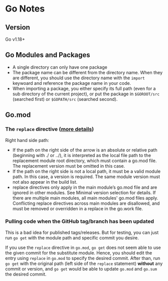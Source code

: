# Go Notes

## Version
Go v1.18+

## Go Modules and Packages

- A single directory can only have one package
- The package name can be different from the directory name. When they are different, you should use the directory name with the `import` keywoard and reference the package name in your code. 
- When importing a package, you either specify its full path (even for a sub directory of the current project), or put the package in `$GOROOT/src` (searched first) or `$GOPATH/src` (searched second).

## Go.mod

### The `replace` directive ([more details](https://go.dev/ref/mod#go-mod-file-replace))
Right hand side path:
  - If the path on the right side of the arrow is an absolute or relative path (beginning with ./ or ../), it is interpreted as the local file path to the replacement module root directory, which must contain a go.mod file. The replacement version must be omitted in this case.
  - If the path on the right side is not a local path, it must be a valid module path. In this case, a version is required. The same module version must not also appear in the build list.
  - replace directives only apply in the main module’s go.mod file and are ignored in other modules. See Minimal version selection for details. If there are multiple main modules, all main modules' go.mod files apply. Conflicting replace directives across main modules are disallowed, and must be removed or overridden in a replace in the go.work file.

### Pulling code when the GitHub tag/branch has been updated
This is a bad idea for published tags/releases. But for testing, you can just run `go get` with the module path and specific commit you desire.

If you use the `replace` directive in `go.mod`, `go get` does not seem able to use the given commit for the substitute module. Hence, you should edit the entry using `replace` in `go.mod` to specify the desired commit. After than, run `go get` with the original path (left side of the `replace` statement) **without** any commit or version, and `go get` would be able to update `go.mod` and `go.sum` the desired commit.


